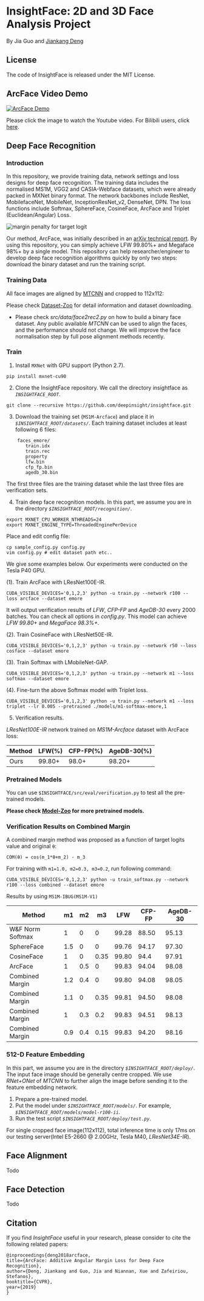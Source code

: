 
# InsightFace: 2D and 3D Face Analysis Project

By Jia Guo and [Jiankang Deng](https://jiankangdeng.github.io/)

## License

The code of InsightFace is released under the MIT License.

## ArcFace Video Demo

[![ArcFace Demo](https://github.com/deepinsight/insightface/blob/master/resources/facerecognitionfromvideo.PNG)](https://www.youtube.com/watch?v=y-D1tReryGA&t=81s)

Please click the image to watch the Youtube video. For Bilibili users, click [here](https://www.bilibili.com/video/av38041494?from=search&seid=11501833604850032313).

## Deep Face Recognition

### Introduction

In this repository, we provide training data, network settings and loss designs for deep face recognition.
The training data includes the normalised MS1M, VGG2 and CASIA-Webface datasets, which were already packed in MXNet binary format.
The network backbones include ResNet, MobilefaceNet, MobileNet, InceptionResNet_v2, DenseNet, DPN.
The loss functions include Softmax, SphereFace, CosineFace, ArcFace and Triplet (Euclidean/Angular) Loss.


![margin penalty for target logit](https://github.com/deepinsight/insightface/raw/master/resources/arcface.png)

Our method, ArcFace, was initially described in an [arXiv technical report](https://arxiv.org/abs/1801.07698). By using this repository, you can simply achieve LFW 99.80%+ and Megaface 98%+ by a single model. This repository can help researcher/engineer to develop deep face recognition algorithms quickly by only two steps: download the binary dataset and run the training script.

### Training Data

All face images are aligned by [MTCNN](https://kpzhang93.github.io/MTCNN_face_detection_alignment/index.html) and cropped to 112x112:

Please check [Dataset-Zoo](https://github.com/deepinsight/insightface/wiki/Dataset-Zoo) for detail information and dataset downloading.


* Please check *src/data/face2rec2.py* on how to build a binary face dataset. Any public available *MTCNN* can be used to align the faces, and the performance should not change. We will improve the face normalisation step by full pose alignment methods recently.

### Train

1. Install `MXNet` with GPU support (Python 2.7).

```
pip install mxnet-cu90
```

2. Clone the InsightFace repository. We call the directory insightface as *`INSIGHTFACE_ROOT`*.

```
git clone --recursive https://github.com/deepinsight/insightface.git
```

3. Download the training set (`MS1M-Arcface`) and place it in *`$INSIGHTFACE_ROOT/datasets/`*. Each training dataset includes at least following 6 files:

```Shell
    faces_emore/
       train.idx
       train.rec
       property
       lfw.bin
       cfp_fp.bin
       agedb_30.bin
```

The first three files are the training dataset while the last three files are verification sets.

4. Train deep face recognition models.
In this part, we assume you are in the directory *`$INSIGHTFACE_ROOT/recognition/`*.
```Shell
export MXNET_CPU_WORKER_NTHREADS=24
export MXNET_ENGINE_TYPE=ThreadedEnginePerDevice
```

Place and edit config file:
```Shell
cp sample_config.py config.py
vim config.py # edit dataset path etc..
```

We give some examples below. Our experiments were conducted on the Tesla P40 GPU.

(1). Train ArcFace with LResNet100E-IR.

```Shell
CUDA_VISIBLE_DEVICES='0,1,2,3' python -u train.py --network r100 --loss arcface --dataset emore
```
It will output verification results of *LFW*, *CFP-FP* and *AgeDB-30* every 2000 batches. You can check all options in *config.py*.
This model can achieve *LFW 99.80+* and *MegaFace 98.3%+*.

(2). Train CosineFace with LResNet50E-IR.

```Shell
CUDA_VISIBLE_DEVICES='0,1,2,3' python -u train.py --network r50 --loss cosface --dataset emore
```

(3). Train Softmax with LMobileNet-GAP.

```Shell
CUDA_VISIBLE_DEVICES='0,1,2,3' python -u train.py --network m1 --loss softmax --dataset emore
```

(4). Fine-turn the above Softmax model with Triplet loss.

```Shell
CUDA_VISIBLE_DEVICES='0,1,2,3' python -u train.py --network m1 --loss triplet --lr 0.005 --pretrained ./models/m1-softmax-emore,1
```


5. Verification results.

*LResNet100E-IR* network trained on *MS1M-Arcface* dataset with ArcFace loss:

| Method  | LFW(%) | CFP-FP(%) | AgeDB-30(%) |  
| ------- | ------ | --------- | ----------- |  
|  Ours   | 99.80+ | 98.0+     | 98.20+      |   



### Pretrained Models

You can use `$INSIGHTFACE/src/eval/verification.py` to test all the pre-trained models.

**Please check [Model-Zoo](https://github.com/deepinsight/insightface/wiki/Model-Zoo) for more pretrained models.**



### Verification Results on Combined Margin

A combined margin method was proposed as a function of target logits value and original `θ`:

```
COM(θ) = cos(m_1*θ+m_2) - m_3
```

For training with `m1=1.0, m2=0.3, m3=0.2`, run following command:
```
CUDA_VISIBLE_DEVICES='0,1,2,3' python -u train_softmax.py --network r100 --loss combined --dataset emore
```

Results by using ``MS1M-IBUG(MS1M-V1)``

| Method           | m1   | m2   | m3   | LFW   | CFP-FP | AgeDB-30 |
| ---------------- | ---- | ---- | ---- | ----- | ------ | -------- |
| W&F Norm Softmax | 1    | 0    | 0    | 99.28 | 88.50  | 95.13    |
| SphereFace       | 1.5  | 0    | 0    | 99.76 | 94.17  | 97.30    |
| CosineFace       | 1    | 0    | 0.35 | 99.80 | 94.4   | 97.91    |
| ArcFace          | 1    | 0.5  | 0    | 99.83 | 94.04  | 98.08    |
| Combined Margin  | 1.2  | 0.4  | 0    | 99.80 | 94.08  | 98.05    |
| Combined Margin  | 1.1  | 0    | 0.35 | 99.81 | 94.50  | 98.08    |
| Combined Margin  | 1    | 0.3  | 0.2  | 99.83 | 94.51  | 98.13    |
| Combined Margin  | 0.9  | 0.4  | 0.15 | 99.83 | 94.20  | 98.16    |


### 512-D Feature Embedding

In this part, we assume you are in the directory *`$INSIGHTFACE_ROOT/deploy/`*. The input face image should be generally centre cropped. We use *RNet+ONet* of *MTCNN* to further align the image before sending it to the feature embedding network.

1. Prepare a pre-trained model.
2. Put the model under *`$INSIGHTFACE_ROOT/models/`*. For example, *`$INSIGHTFACE_ROOT/models/model-r100-ii`*.
3. Run the test script *`$INSIGHTFACE_ROOT/deploy/test.py`*.

For single cropped face image(112x112), total inference time is only 17ms on our testing server(Intel E5-2660 @ 2.00GHz, Tesla M40, *LResNet34E-IR*).


## Face Alignment

Todo

## Face Detection

Todo

## Citation

If you find *InsightFace* useful in your research, please consider to cite the following related papers:

```
@inproceedings{deng2018arcface,
title={ArcFace: Additive Angular Margin Loss for Deep Face Recognition},
author={Deng, Jiankang and Guo, Jia and Niannan, Xue and Zafeiriou, Stefanos},
booktitle={CVPR},
year={2019}
}
```
